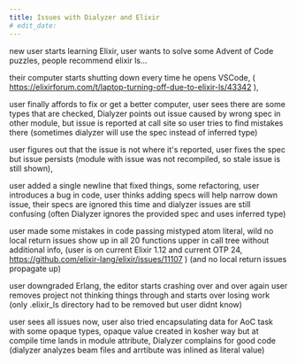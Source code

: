```yaml
---
title: Issues with Dialyzer and Elixir
# edit_date:
---
```


new user starts learning Elixir,
user wants to solve some Advent of Code puzzles,
people recommend elixir ls...

their computer starts shutting down every time he opens VSCode,
( https://elixirforum.com/t/laptop-turning-off-due-to-elixir-ls/43342 ),

user finally affords to fix or get a better computer,
user sees there are some types that are checked,
Dialyzer points out issue caused by wrong spec in other module,
but issue is reported at call site so user tries to find mistakes there
(sometimes dialyzer will use the spec instead of inferred type)

user figures out that the issue is not where it's reported,
user fixes the spec but issue persists
(module with issue was not recompiled, so stale issue is still shown),

user added a single newline that fixed things,
some refactoring, user introduces a bug in code,
user thinks adding specs will help narrow down issue,
their specs are ignored this time and dialyzer issues are still confusing
(often Dialyzer ignores the provided spec and uses inferred type)

user made some mistakes in code passing mistyped atom literal,
wild no local return issues show up in all 20 functions upper in call tree without additional info,
(user is on current Elixir 1.12 and current OTP 24, https://github.com/elixir-lang/elixir/issues/11107 )
(and no local return issues propagate up)

user downgraded Erlang,
the editor starts crashing over and over again
user removes project not thinking things through and starts over losing work
(only .elixir_ls directory had to be removed but user didnt know)

user sees all issues now,
user also tried encapsulating data for AoC task with some opaque types,
opaque value created in kosher way but at compile time lands in module attribute,
Dialyzer complains for good code
(dialyzer analyzes beam files and arrtibute was inlined as literal value)
